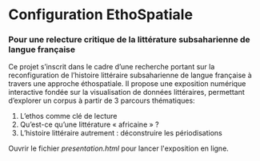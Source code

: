 <h1>Configuration EthoSpatiale</h1>
<h3>Pour une relecture critique de la littérature subsaharienne de langue française</h3>
<p>Ce projet s’inscrit dans le cadre d’une recherche portant sur la reconfiguration de l’histoire littéraire subsaharienne de langue française à travers une approche éthospatiale. Il propose une exposition numérique interactive fondée sur la visualisation de données littéraires, permettant d’explorer un corpus à partir de 3 parcours thématiques:</p>
<ol>
<li>L’ethos comme clé de lecture </li>
<li>Qu’est-ce qu’une littérature « africaine » ?</li>
<li>L’histoire littéraire autrement : déconstruire les
									périodisations</li>
</ol>

<p>Ouvrir le fichier <em>presentation.html</em> pour lancer l'exposition en ligne. </p>


